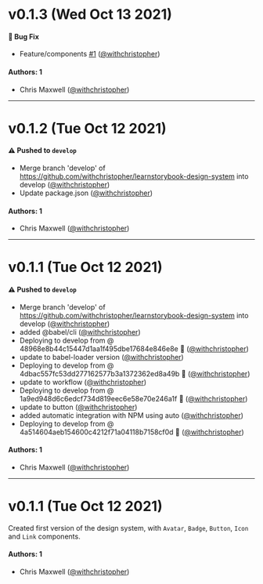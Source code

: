 # v0.1.3 (Wed Oct 13 2021)

#### 🐛 Bug Fix

- Feature/components [#1](https://github.com/withchristopher/learnstorybook-design-system/pull/1) ([@withchristopher](https://github.com/withchristopher))

#### Authors: 1

- Chris Maxwell ([@withchristopher](https://github.com/withchristopher))

---

# v0.1.2 (Tue Oct 12 2021)

#### ⚠️ Pushed to `develop`

- Merge branch 'develop' of https://github.com/withchristopher/learnstorybook-design-system into develop ([@withchristopher](https://github.com/withchristopher))
- Update package.json ([@withchristopher](https://github.com/withchristopher))

#### Authors: 1

- Chris Maxwell ([@withchristopher](https://github.com/withchristopher))

---

# v0.1.1 (Tue Oct 12 2021)

#### ⚠️ Pushed to `develop`

- Merge branch 'develop' of https://github.com/withchristopher/learnstorybook-design-system into develop ([@withchristopher](https://github.com/withchristopher))
- added @babel/cli ([@withchristopher](https://github.com/withchristopher))
- Deploying to develop from @ 48968e8b44c15447d1aa1f495dbe17684e846e8e 🚀 ([@withchristopher](https://github.com/withchristopher))
- update to babel-loader version ([@withchristopher](https://github.com/withchristopher))
- Deploying to develop from @ 4dbac557fc53dd277162577b3a1372362ed8a49b 🚀 ([@withchristopher](https://github.com/withchristopher))
- update to workflow ([@withchristopher](https://github.com/withchristopher))
- Deploying to develop from @ 1a9ed948d6c6edcf734d819eec6e58e70e246a1f 🚀 ([@withchristopher](https://github.com/withchristopher))
- update to button ([@withchristopher](https://github.com/withchristopher))
- added automatic integration with NPM using auto ([@withchristopher](https://github.com/withchristopher))
- Deploying to develop from @ 4a514604aeb154600c4212f71a04118b7158cf0d 🚀 ([@withchristopher](https://github.com/withchristopher))

#### Authors: 1

- Chris Maxwell ([@withchristopher](https://github.com/withchristopher))

---

# v0.1.1 (Tue Oct 12 2021)

Created first version of the design system, with `Avatar`, `Badge`, `Button`, `Icon` and `Link` components.

#### Authors: 1

- Chris Maxwell ([@withchristopher](https://github.com/withchristopher))
